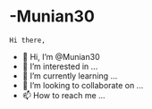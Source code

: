 # -Munian30 
    Hi there,
- 👋 Hi, I’m @Munian30
- 👀 I’m interested in ...
- 🌱 I’m currently learning ...
- 💞️ I’m looking to collaborate on ...
- 📫 How to reach me ...
